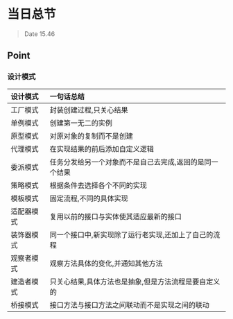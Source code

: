 # 当日总节

> Date 15.46 

## Point

### 设计模式

| 设计模式 | 一句话总结 |
| :--- | :--- |
| 工厂模式 | 封装创建过程,只关心结果 |
| 单例模式 | 创建第一无二的实例 |
| 原型模式 | 对原对象的复制而不是创建 |
| 代理模式 | 在实现结果的前后添加自定义逻辑 |
| 委派模式 | 任务分发给另一个对象而不是自己去完成,返回的是同一个结果 |
| 策略模式 | 根据条件去选择各个不同的实现 |
| 模板模式 | 固定流程,不同的具体实现 |
| 适配器模式 | 复用以前的接口与实体使其适应最新的接口 |
| 装饰器模式 | 同一个接口中,新实现除了运行老实现,还加上了自己的流程 |
| 观察者模式 | 观察方法具体的变化,并通知其他方法 |
| 建造者模式 | 只关心结果,具体方法也是抽象,但是方法流程是要自定义的 |
| 桥接模式 | 接口方法与接口方法之间联动而不是实现之间的联动 |


